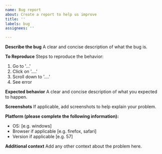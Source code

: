 ```yaml
---
name: Bug report
about: Create a report to help us improve
title: ''
labels: bug
assignees: ''

---
```


<!-- NOTE: The Taskcluster team uses Bugzilla as its primary bug-tracking tool.
  If this issue is not a UI bug or is more than a quick-fix, please file it at
  https://bugzilla.mozilla.org/enter_bug.cgi?product=Taskcluster
  -->

**Describe the bug**
A clear and concise description of what the bug is.

**To Reproduce**
Steps to reproduce the behavior:
1. Go to '...'
2. Click on '....'
3. Scroll down to '....'
4. See error

**Expected behavior**
A clear and concise description of what you expected to happen.

**Screenshots**
If applicable, add screenshots to help explain your problem.

**Platform (please complete the following information):**
 - OS: [e.g. windows]
 - Browser if applicable [e.g. firefox, safari]
 - Version if applicable [e.g. 57]

**Additional context**
Add any other context about the problem here.
